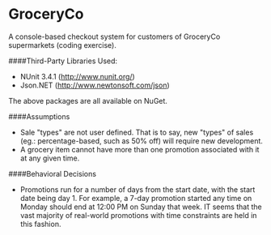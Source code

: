 # GroceryCo
A console-based checkout system for customers of GroceryCo supermarkets (coding exercise).

####Third-Party Libraries Used:
  - NUnit 3.4.1 (http://www.nunit.org/)
  - Json.NET (http://www.newtonsoft.com/json)
  
The above packages are all available on NuGet.

####Assumptions
  - Sale "types" are not user defined. That is to say, new "types" of sales (eg.: percentage-based, such as 50% off) will require new development.
  - A grocery item cannot have more than one promotion associated with it at any given time.

####Behavioral Decisions
  - Promotions run for a number of days from the start date, with the start date being day 1. For example, a 7-day promotion started any time on Monday should end at 12:00 PM on Sunday that week. IT seems that the vast majority of real-world promotions with time constraints are held in this fashion.

